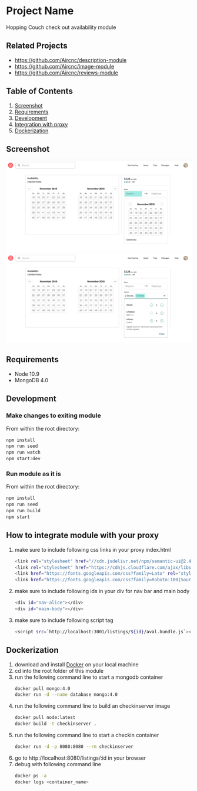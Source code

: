 # Project Name

Hopping Couch check out availability module

## Related Projects

  - https://github.com/Aircnc/description-module
  - https://github.com/Aircnc/image-module
  - https://github.com/Aircnc/reviews-module

## Table of Contents

1. [Screenshot](#Screenshot)
2. [Requirements](#Requirements)
3. [Development](#Development)
4. [Integration with proxy](#Integration)
5. [Dockerization](#Dockerization)

## Screenshot

![Screenshot1 of module](./__img__/checkout_snap.png)
![Screenshot2 of module](./__img__/guest_snap.png)

## Requirements


- Node 10.9
- MongoDB 4.0

## Development

### Make changes to exiting module

From within the root directory:

```sh
npm install
npm run seed
npm run watch
npm start:dev
```

### Run module as it is

From within the root directory:

```sh
npm install
npm run seed
npm run build
npm start
```

## How to integrate module with your proxy
1. make sure to include following css links in your proxy index.html
    ```sh
    <link rel="stylesheet" href="//cdn.jsdelivr.net/npm/semantic-ui@2.4.0/dist/semantic.min.css">
    <link rel="stylesheet" href="https://cdnjs.cloudflare.com/ajax/libs/font-awesome/4.7.0/css/font-awesome.min.css">
    <link href="https://fonts.googleapis.com/css?family=Lato" rel="stylesheet">
    <link href="https://fonts.googleapis.com/css?family=Roboto:100|Source+Sans+Pro:200" rel="stylesheet">
    ```
2. make sure to include following ids in your div for nav bar and main body
    ```sh
    <div id="nav-alice"></div>
    <div id="main-body"></div>
    ```
3. make sure to include following script tag
    ```sh
    <script src=`http://localhost:3001/listings/${id}/aval.bundle.js`></script>
    ```

## Dockerization
1. download and install [Docker](https://docs.docker.com/docker-for-mac/install/) on your local machine
2. cd into the root folder of this module
3. run the following command line to start a mongodb container
    ```sh
    docker pull mongo:4.0
    docker run -d --name database mongo:4.0
    ```
4. run the following command line to build an checkinserver image
    ```sh
    docker pull node:latest
    docker build -t checkinserver .
    ```
5. run the following command line to start a checkin container
    ```sh
    docker run -d -p 8080:8080 --rm checkinserver
    ```
6. go to http://localhost:8080/listings/:id in your browser
7. debug with following command line
    ```sh
    docker ps -a
    docker logs <container_name>
    ```